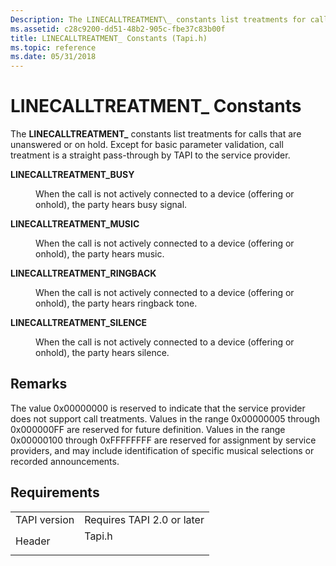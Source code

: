 ```yaml
---
Description: The LINECALLTREATMENT\_ constants list treatments for calls that are unanswered or on hold. Except for basic parameter validation, call treatment is a straight pass-through by TAPI to the service provider.
ms.assetid: c28c9200-dd51-48b2-905c-fbe37c83b00f
title: LINECALLTREATMENT_ Constants (Tapi.h)
ms.topic: reference
ms.date: 05/31/2018
---
```


# LINECALLTREATMENT\_ Constants

The **LINECALLTREATMENT\_** constants list treatments for calls that are unanswered or on hold. Except for basic parameter validation, call treatment is a straight pass-through by TAPI to the service provider.

<dl> <dt>

<span id="LINECALLTREATMENT_BUSY"></span><span id="linecalltreatment_busy"></span>**LINECALLTREATMENT\_BUSY**
</dt> <dd> <dl> <dt>



When the call is not actively connected to a device (offering or onhold), the party hears busy signal.


</dt> </dl> </dd> <dt>

<span id="LINECALLTREATMENT_MUSIC"></span><span id="linecalltreatment_music"></span>**LINECALLTREATMENT\_MUSIC**
</dt> <dd> <dl> <dt>



When the call is not actively connected to a device (offering or onhold), the party hears music.


</dt> </dl> </dd> <dt>

<span id="LINECALLTREATMENT_RINGBACK"></span><span id="linecalltreatment_ringback"></span>**LINECALLTREATMENT\_RINGBACK**
</dt> <dd> <dl> <dt>



When the call is not actively connected to a device (offering or onhold), the party hears ringback tone.


</dt> </dl> </dd> <dt>

<span id="LINECALLTREATMENT_SILENCE"></span><span id="linecalltreatment_silence"></span>**LINECALLTREATMENT\_SILENCE**
</dt> <dd> <dl> <dt>



When the call is not actively connected to a device (offering or onhold), the party hears silence.


</dt> </dl> </dd> </dl>

## Remarks

The value 0x00000000 is reserved to indicate that the service provider does not support call treatments. Values in the range 0x00000005 through 0x000000FF are reserved for future definition. Values in the range 0x00000100 through 0xFFFFFFFF are reserved for assignment by service providers, and may include identification of specific musical selections or recorded announcements.

## Requirements



|                         |                                                                                   |
|-------------------------|-----------------------------------------------------------------------------------|
| TAPI version<br/> | Requires TAPI 2.0 or later<br/>                                             |
| Header<br/>       | <dl> <dt>Tapi.h</dt> </dl> |



 

 





